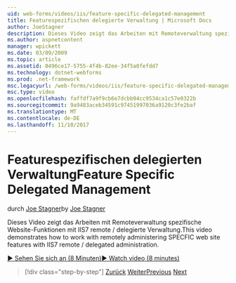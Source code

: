 ```yaml
---
uid: web-forms/videos/iis/feature-specific-delegated-management
title: Featurespezifischen delegierte Verwaltung | Microsoft Docs
author: JoeStagner
description: Dieses Video zeigt das Arbeiten mit Remoteverwaltung spezifische Website-Funktionen mit IIS7 remote / delegierte Verwaltung.
ms.author: aspnetcontent
manager: wpickett
ms.date: 03/09/2009
ms.topic: article
ms.assetid: 0496ce17-5755-4f4b-82ee-34f5a0fefdd7
ms.technology: dotnet-webforms
ms.prod: .net-framework
msc.legacyurl: /web-forms/videos/iis/feature-specific-delegated-management
msc.type: video
ms.openlocfilehash: faffdf7a9f9cb6e7dcbb94cc9534ca1c57e0322b
ms.sourcegitcommit: 9a9483aceb34591c97451997036a9120c3fe2baf
ms.translationtype: MT
ms.contentlocale: de-DE
ms.lasthandoff: 11/10/2017
---
```

<a name="feature-specific-delegated-management"></a><span data-ttu-id="fc529-103">Featurespezifischen delegierten Verwaltung</span><span class="sxs-lookup"><span data-stu-id="fc529-103">Feature Specific Delegated Management</span></span>
====================
<span data-ttu-id="fc529-104">durch [Joe Stagner](https://github.com/JoeStagner)</span><span class="sxs-lookup"><span data-stu-id="fc529-104">by [Joe Stagner](https://github.com/JoeStagner)</span></span>

<span data-ttu-id="fc529-105">Dieses Video zeigt das Arbeiten mit Remoteverwaltung spezifische Website-Funktionen mit IIS7 remote / delegierte Verwaltung.</span><span class="sxs-lookup"><span data-stu-id="fc529-105">This video demonstrates how to work with remotely administering SPECFIC web site features with IIS7 remote / delegated administration.</span></span>

[<span data-ttu-id="fc529-106">&#9654; Sehen Sie sich an (8 Minuten)</span><span class="sxs-lookup"><span data-stu-id="fc529-106">&#9654; Watch video (8 minutes)</span></span>](https://channel9.msdn.com/Blogs/ASP-NET-Site-Videos/feature-specific-delegated-management)

>[!div class="step-by-step"]
<span data-ttu-id="fc529-107">[Zurück](working-with-iis7-deligated-admin.md)
[Weiter](troubleshooting-production-aspnet-apps.md)</span><span class="sxs-lookup"><span data-stu-id="fc529-107">[Previous](working-with-iis7-deligated-admin.md)
[Next](troubleshooting-production-aspnet-apps.md)</span></span>
